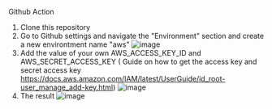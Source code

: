 Github Action
1. Clone this repository
2. Go to Github settings and navigate the "Environment" section and create a new environtment name "aws"
   ![image](https://github.com/user-attachments/assets/3b8b48c7-2df6-4442-bbe3-8b7e5cf32274)
3. Add the value of your own AWS_ACCESS_KEY_ID and AWS_SECRET_ACCESS_KEY ( Guide on how to get the access key and secret access key https://docs.aws.amazon.com/IAM/latest/UserGuide/id_root-user_manage_add-key.html)
   ![image](https://github.com/user-attachments/assets/52d73eb1-966e-4315-b178-719c7356f760)
4. The result
   ![image](https://github.com/user-attachments/assets/d7a794c3-86ba-4ff3-973a-b5605ea1208f)

